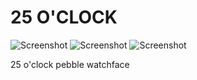 # 25 O'CLOCK

![Screenshot](http://giatro.me/25OCLOCK/ss0.png)
![Screenshot](http://giatro.me/25OCLOCK/ss1.png)
![Screenshot](http://giatro.me/25OCLOCK/ss2.png)

25 o'clock pebble watchface
